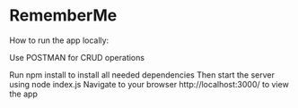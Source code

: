 # RememberMe

How to run the app locally:

Use POSTMAN for CRUD operations

Run npm install to install all needed dependencies
Then start the server using node index.js
Navigate to your browser http://localhost:3000/ to view the app
